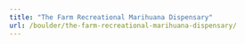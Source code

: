 ```yaml
---
title: "The Farm Recreational Marihuana Dispensary"
url: /boulder/the-farm-recreational-marihuana-dispensary/
---
```

